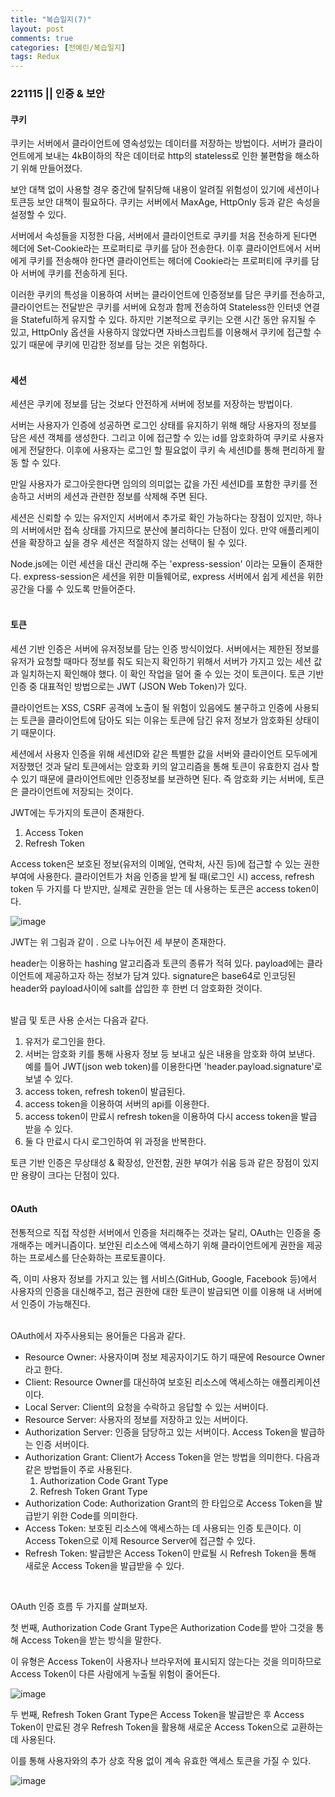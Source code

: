 ```yaml
---
title: "복습일지(7)"   
layout: post    
comments: true  
categories: [전예린/복습일지]
tags: Redux
---
```


### 221115 || 인증 & 보안

#### 쿠키

쿠키는 서버에서 클라이언트에 영속성있는 데이터를 저장하는 방법이다. 서버가 클라이언트에게 보내는 4kB이하의 작은 데이터로 http의 stateless로 인한 불편함을 해소하기 위해 만들어졌다.

보안 대책 없이 사용할 경우 중간에 탈취당해 내용이 알려질 위험성이 있기에 세션이나 토큰등 보안 대책이 필요하다. 쿠키는 서버에서 MaxAge, HttpOnly 등과 같은 속성을 설정할 수 있다.

서버에서 속성들을 지정한 다음, 서버에서 클라이언트로 쿠키를 처음 전송하게 된다면 헤더에 Set-Cookie라는 프로퍼티로 쿠키를 담아 전송한다.
이후 클라이언트에서 서버에게 쿠키를 전송해야 한다면 클라이언트는 헤더에 Cookie라는 프로퍼티에 쿠키를 담아 서버에 쿠키를 전송하게 된다.

이러한 쿠키의 특성을 이용하여 서버는 클라이언트에 인증정보를 담은 쿠키를 전송하고, 클라이언트는 전달받은 쿠키를 서버에 요청과 함께 전송하여 Stateless한 인터넷 연결을 Stateful하게 유지할 수 있다.
하지만 기본적으로 쿠키는 오랜 시간 동안 유지될 수 있고, HttpOnly 옵션을 사용하지 않았다면 자바스크립트를 이용해서 쿠키에 접근할 수 있기 때문에 쿠키에 민감한 정보를 담는 것은 위험하다.
<br/>
<br/>

#### 세션

세션은 쿠키에 정보를 담는 것보다 안전하게 서버에 정보를 저장하는 방법이다.

서버는 사용자가 인증에 성공하면 로그인 상태를 유지하기 위해 해당 사용자의 정보를 담은 세션 객체를 생성한다. 
그리고 이에 접근할 수 있는 id를 암호화하여 쿠키로 사용자에게 전달한다.
이후에 사용자는 로그인 할 필요없이 쿠키 속 세션ID를 통해 편리하게 활동 할 수 있다. 

만일 사용자가 로그아웃한다면 임의의 의미없는 값을 가진 세션ID를 포함한 쿠키를 전송하고 서버의 세션과 관련한 정보를 삭제해 주면 된다. 

세션은 신뢰할 수 있는 유저인지 서버에서 추가로 확인 가능하다는 장점이 있지만, 하나의 서버에서만 접속 상태를 가지므로 분산에 불리하다는 단점이 있다.
만약 애플리케이션을 확장하고 싶을 경우 세션은 적절하지 않는 선택이 될 수 있다.

Node.js에는 이런 세션을 대신 관리해 주는 'express-session' 이라는 모듈이 존재한다.
express-session은 세션을 위한 미들웨어로, express 서버에서 쉽게 세션을 위한 공간을 다룰 수 있도록 만들어준다.
<br/>
<br/>

#### 토큰

세션 기반 인증은 서버에 유저정보를 담는 인증 방식이었다.
서버에서는 제한된 정보를 유저가 요청할 때마다 정보를 줘도 되는지 확인하기 위해서 서버가 가지고 있는 세션 값과 일치하는지 확인해야 했다. 이 확인 작업을 덜어 줄 수 있는 것이 토큰이다.
토큰 기반 인증 중 대표적인 방법으로는 JWT (JSON Web Token)가 있다.

클라이언트는 XSS, CSRF 공격에 노출이 될 위험이 있음에도 불구하고 인증에 사용되는 토큰을 클라이언트에 담아도 되는 이유는 토큰에 담긴 유저 정보가 암호화된 상태이기 때문이다.

세션에서 사용자 인증을 위해 세션ID와 같은 특별한 값을 서버와 클라이언트 모두에게 저장했던 것과 달리 
토큰에서는 암호화 키의 알고리즘을 통해 토큰이 유효한지 검사 할 수 있기 때문에 클라이언트에만 인증정보를 보관하면 된다. 즉 암호화 키는 서버에, 토큰은 클라이언트에 저장되는 것이다.

JWT에는 두가지의 토큰이 존재한다.

1. Access Token
2. Refresh Token

Access token은 보호된 정보(유저의 이메일, 연락처, 사진 등)에 접근할 수 있는 권한 부여에 사용한다.
클라이언트가 처음 인증을 받게 될 때(로그인 시) access, refresh token 두 가지를 다 받지만, 실제로 권한을 얻는 데 사용하는 토큰은 access token이다.<br/>


![image](https://user-images.githubusercontent.com/39157466/201910025-74649ddc-2dae-480c-9af7-75d311948885.png)

JWT는 위 그림과 같이 . 으로 나누어진 세 부분이 존재한다.

header는 이용하는 hashing 알고리즘과 토큰의 종류가 적혀 있다.
payload에는 클라이언트에 제공하고자 하는 정보가 담겨 있다.
signature은 base64로 인코딩된 header와 payload사이에 salt를 삽입한 후 한번 더 암호화한 것이다. 
<br/>
<br/>

발급 및 토큰 사용 순서는 다음과 같다.

1. 유저가 로그인을 한다.
2. 서버는 암호화 키를 통해 사용자 정보 등 보내고 싶은 내용을 암호화 하여 보낸다. 예를 틀어 JWT(json web token)를 이용한다면 'header.payload.signature'로 보낼 수 있다.
3. access token, refresh token이 발급된다.
4. access token을 이용하여 서버의 api를 이용한다.
5. access token이 만료시 refresh token을 이용하여 다시 access token을 발급 받을 수 있다.
6. 둘 다 만료시 다시 로그인하여 위 과정을 반복한다.

토큰 기반 인증은 무상태성 & 확장성, 안전함, 권한 부여가 쉬움 등과 같은 장점이 있지만 용량이 크다는 단점이 있다.
<br/>
<br/>

#### OAuth

전통적으로 직접 작성한 서버에서 인증을 처리해주는 것과는 달리, OAuth는 인증을 중개해주는 메커니즘이다. 
보안된 리소스에 액세스하기 위해 클라이언트에게 권한을 제공하는 프로세스를 단순화하는 프로토콜이다.

즉, 이미 사용자 정보를 가지고 있는 웹 서비스(GitHub, Google, Facebook 등)에서 사용자의 인증을 대신해주고, 접근 권한에 대한 토큰이 발급되면 이를 이용해 내 서버에서 인증이 가능해진다.
<br/>
<br/>

OAuth에서 자주사용되는 용어들은 다음과 같다.

- Resource Owner: 사용자이며 정보 제공자이기도 하기 때문에 Resource Owner라고 한다.
- Client: Resource Owner를 대신하여 보호된 리소스에 액세스하는 애플리케이션이다.
- Local Server: Client의 요청을 수락하고 응답할 수 있는 서버이다.
- Resource Server: 사용자의 정보를 저장하고 있는 서버이다.
- Authorization Server: 인증을 담당하고 있는 서버이다. Access Token을 발급하는 인증 서버이다.
- Authorization Grant: Client가 Access Token을 얻는 방법을 의미한다. 다음과 같은 방법들이 주로 사용된다.
  1. Authorization Code Grant Type
  2. Refresh Token Grant Type
- Authorization Code: Authorization Grant의 한 타입으로 Access Token을 발급받기 위한 Code를 의미한다.
- Access Token: 보호된 리소스에 액세스하는 데 사용되는 인증 토큰이다. 이 Access Token으로 이제 Resource Server에 접근할 수 있다.
- Refresh Token: 발급받은 Access Token이 만료될 시 Refresh Token을 통해 새로운 Access Token을 발급받을 수 있다.
<br/>

OAuth 인증 흐름 두 가지를 살펴보자.

첫 번째, Authorization Code Grant Type은 Authorization Code를 받아 그것을 통해 Access Token을 받는 방식을 말한다. 

이 유형은 Access Token이 사용자나 브라우저에 표시되지 않는다는 것을 의미하므로 Access Token이 다른 사람에게 누출될 위험이 줄어든다.

![image](https://user-images.githubusercontent.com/39157466/201911243-78f1fbde-0292-4c55-8346-19d991b78934.png)

두 번째, Refresh Token Grant Type은 Access Token을 발급받은 후 Access Token이 만료된 경우 Refresh Token을 활용해 새로운 Access Token으로 교환하는 데 사용된다. 

이를 통해 사용자와의 추가 상호 작용 없이 계속 유효한 액세스 토큰을 가질 수 있다.

![image](https://user-images.githubusercontent.com/39157466/201911494-406a4850-2c58-459b-9a06-bfa873c0ab76.png)







